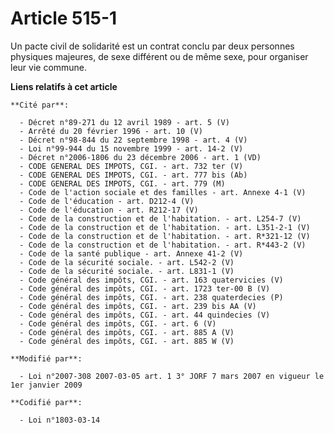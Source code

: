 # Article 515-1

Un pacte civil de solidarité est un contrat conclu par deux personnes physiques majeures, de sexe différent ou de même sexe,
pour organiser leur vie commune.

**Liens relatifs à cet article**

	**Cité par**:

	  - Décret n°89-271 du 12 avril 1989 - art. 5 (V)
	  - Arrêté du 20 février 1996 - art. 10 (V)
	  - Décret n°98-844 du 22 septembre 1998 - art. 4 (V)
	  - Loi n°99-944 du 15 novembre 1999 - art. 14-2 (V)
	  - Décret n°2006-1806 du 23 décembre 2006 - art. 1 (VD)
	  - CODE GENERAL DES IMPOTS, CGI. - art. 732 ter (V)
	  - CODE GENERAL DES IMPOTS, CGI. - art. 777 bis (Ab)
	  - CODE GENERAL DES IMPOTS, CGI. - art. 779 (M)
	  - Code de l'action sociale et des familles - art. Annexe 4-1 (V)
	  - Code de l'éducation - art. D212-4 (V)
	  - Code de l'éducation - art. R212-17 (V)
	  - Code de la construction et de l'habitation. - art. L254-7 (V)
	  - Code de la construction et de l'habitation. - art. L351-2-1 (V)
	  - Code de la construction et de l'habitation. - art. R*321-12 (V)
	  - Code de la construction et de l'habitation. - art. R*443-2 (V)
	  - Code de la santé publique - art. Annexe 41-2 (V)
	  - Code de la sécurité sociale. - art. L542-2 (V)
	  - Code de la sécurité sociale. - art. L831-1 (V)
	  - Code général des impôts, CGI. - art. 163 quatervicies (V)
	  - Code général des impôts, CGI. - art. 1723 ter-00 B (V)
	  - Code général des impôts, CGI. - art. 238 quaterdecies (P)
	  - Code général des impôts, CGI. - art. 239 bis AA (V)
	  - Code général des impôts, CGI. - art. 44 quindecies (V)
	  - Code général des impôts, CGI. - art. 6 (V)
	  - Code général des impôts, CGI. - art. 885 A (V)
	  - Code général des impôts, CGI. - art. 885 W (V)

	**Modifié par**:

	  - Loi n°2007-308 2007-03-05 art. 1 3° JORF 7 mars 2007 en vigueur le 1er janvier 2009

	**Codifié par**:

	  - Loi n°1803-03-14
